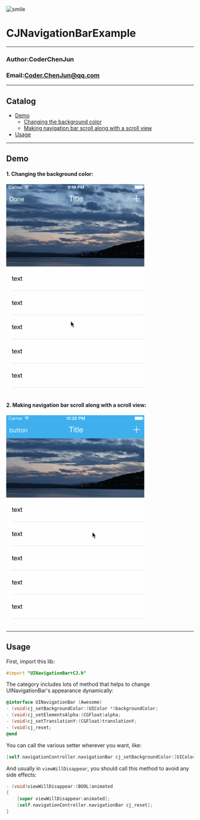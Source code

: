 ![smile](https://raw.githubusercontent.com/CoderChenJun/CJColorExample/master/CJLOGO.png "Logo")<br>

# CJNavigationBarExample

_____________________________________________

### Author:CoderChenJun
### Email:Coder.ChenJun@qq.com

____________________________________________

## Catalog
* [Demo](#Demo)
  * [Changing the background color](#Changingthebackgroundcolor)
  * [Making navigation bar scroll along with a scroll view](#Makingnavigationbarscrollalongwithascrollview)
* [Usage](#Usage)

____________________________________________

## <a id="Demo"></a>Demo
#### <a id="Changingthebackgroundcolor"></a>1. Changing the background color:<br>
![CJNavigationBar](https://raw.githubusercontent.com/CoderChenJun/CJNavigationBarExample/master/images/demo.gif)


#### <a id="Makingnavigationbarscrollalongwithascrollview"></a>2. Making navigation bar scroll along with a scroll view:<br>
![CJNavigationBar](https://raw.githubusercontent.com/CoderChenJun/CJNavigationBarExample/master/images/demo2.gif)
____________________________________________


## <a id="Usage"></a>Usage
First, import this lib:

```objective-c
#import "UINavigationBar+CJ.h"
```

The category includes lots of method that helps to change UINavigationBar's appearance dynamically:
```objective-c
@interface UINavigationBar (Awesome)
- (void)cj_setBackgroundColor:(UIColor *)backgroundColor;
- (void)cj_setElementsAlpha:(CGFloat)alpha;
- (void)cj_setTranslationY:(CGFloat)translationY;
- (void)cj_reset;
@end
```

You can call the various setter wherever you want, like:
```objective-c
[self.navigationController.navigationBar cj_setBackgroundColor:[UIColor blueColor]];
```

And usually in `viewWillDisappear`, you should call this method to avoid any side effects:
```objective-c
- (void)viewWillDisappear:(BOOL)animated
{
    [super viewWillDisappear:animated];
    [self.navigationController.navigationBar cj_reset];
}
```
